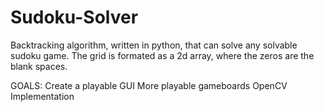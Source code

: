 # Sudoku-Solver
Backtracking algorithm, written in python, that can solve any solvable sudoku game.
The grid is formated as a 2d array, where the zeros are the blank spaces. 

GOALS:
Create a playable GUI
More playable gameboards
OpenCV Implementation 
